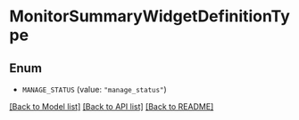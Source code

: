 # MonitorSummaryWidgetDefinitionType

## Enum


* `MANAGE_STATUS` (value: `"manage_status"`)


[[Back to Model list]](../README.md#documentation-for-models) [[Back to API list]](../README.md#documentation-for-api-endpoints) [[Back to README]](../README.md)


